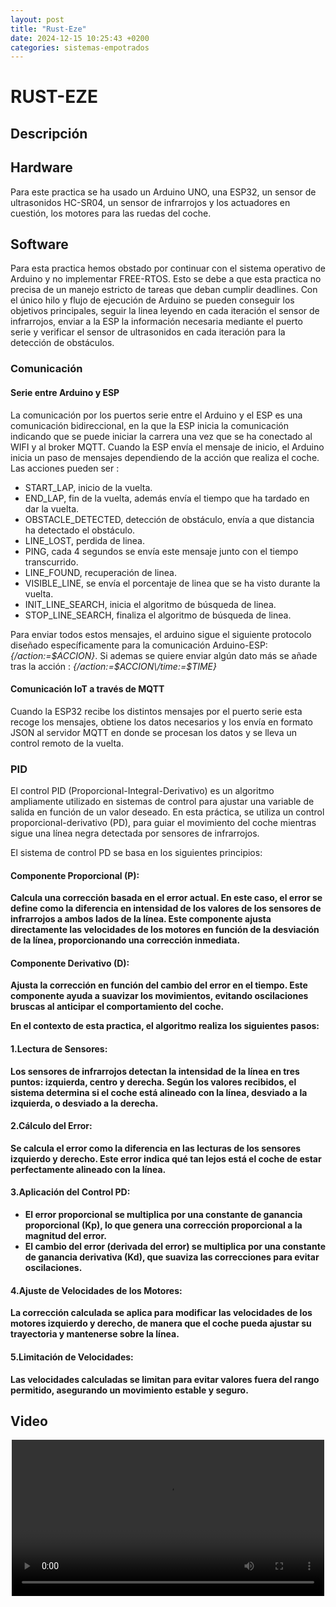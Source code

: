 ```yaml
---
layout: post
title: "Rust-Eze"
date: 2024-12-15 10:25:43 +0200
categories: sistemas-empotrados
---
```



# <b>RUST-EZE</b>
## <b>Descripción</b>

## <b>Hardware</b>

Para este practica se ha usado un Arduino UNO, una ESP32, un sensor de ultrasonidos HC-SR04, un sensor de infrarrojos y los actuadores en cuestión, los motores para las ruedas del coche.

## <b>Software</b>

Para esta practica hemos obstado por continuar con el sistema operativo de Arduino y no implementar FREE-RTOS. Esto se debe a que esta practica no precisa de un manejo estricto de tareas que deban cumplir deadlines. Con el único hilo y flujo de ejecución de Arduino se pueden conseguir los objetivos principales, seguir la linea leyendo en cada iteración el sensor de infrarrojos, enviar a la ESP la información necesaria mediante el puerto serie y verificar el sensor de ultrasonidos en cada iteración para la detección de obstáculos.

### <b> Comunicación </b>
#### <b>Serie entre Arduino y ESP</b>
La comunicación por los puertos serie entre el Arduino y el ESP es una comunicación bidireccional, en la que la ESP inicia la comunicación indicando que se puede iniciar la carrera una vez que se ha conectado al WIFI y al broker MQTT. Cuando la ESP envía el mensaje de inicio, el Arduino inicia un paso de mensajes dependiendo de la acción que realiza el coche. Las acciones pueden ser :
 - START_LAP, inicio de la vuelta.
 - END_LAP, fin de la vuelta, además envía el tiempo que ha tardado en dar la vuelta.
 - OBSTACLE_DETECTED, detección de obstáculo, envía a que distancia ha detectado el obstáculo.
 - LINE_LOST, perdida de linea.
 - PING, cada 4 segundos se envía este mensaje junto con el tiempo transcurrido.
 - LINE_FOUND, recuperación de linea.
 - VISIBLE_LINE, se envía el porcentaje de linea que se ha visto durante la vuelta.
 - INIT_LINE_SEARCH, inicia el algoritmo de búsqueda de linea.
 - STOP_LINE_SEARCH, finaliza el algoritmo de búsqueda de linea.
 
Para enviar todos estos mensajes, el arduino sigue el siguiente protocolo diseñado específicamente para la comunicación Arduino-ESP: <i>{/action:=$ACCION\}</i>. Si ademas se quiere enviar algún dato más se añade tras la acción : <i>{/action:=$ACCION\/time:=$TIME\}</i>

#### <b>Comunicación IoT a través de MQTT</b>

Cuando la ESP32 recibe los distintos mensajes por el puerto serie esta recoge los mensajes, obtiene los datos necesarios y los envía en formato JSON al servidor MQTT en donde se procesan los datos y se lleva un control remoto de la vuelta.

### <b>PID</b>

El control PID (Proporcional-Integral-Derivativo) es un algoritmo ampliamente utilizado en sistemas de control para ajustar una variable de salida en función de un valor deseado. En esta práctica, se utiliza un control proporcional-derivativo (PD), para guiar el movimiento del coche mientras sigue una línea negra detectada por sensores de infrarrojos.

El sistema de control PD se basa en los siguientes principios:

#### <b>Componente Proporcional (P):<b> 

Calcula una corrección basada en el error actual. En este caso, el error se define como la diferencia en intensidad de los valores de los sensores de infrarrojos a ambos lados de la línea. Este componente ajusta directamente las velocidades de los motores en función de la desviación de la línea, proporcionando una corrección inmediata.

#### <b>Componente Derivativo (D):<b> 

Ajusta la corrección en función del cambio del error en el tiempo. Este componente ayuda a suavizar los movimientos, evitando oscilaciones bruscas al anticipar el comportamiento del coche.

En el contexto de esta practica, el algoritmo realiza los siguientes pasos:

#### <b>1.Lectura de Sensores:<b> 

Los sensores de infrarrojos detectan la intensidad de la línea en tres puntos: izquierda, centro y derecha. Según los valores recibidos, el sistema determina si el coche está alineado con la línea, desviado a la izquierda, o desviado a la derecha.

#### <b>2.Cálculo del Error:<b> 

Se calcula el error como la diferencia en las lecturas de los sensores izquierdo y derecho. Este error indica qué tan lejos está el coche de estar perfectamente alineado con la línea.
#### <b>3.Aplicación del Control PD:<b>

 - El error proporcional se multiplica por una constante de ganancia proporcional (Kp), lo que genera una corrección proporcional a la magnitud del error.
 - El cambio del error (derivada del error) se multiplica por una constante de ganancia derivativa (Kd​), que suaviza las correcciones para evitar oscilaciones.

#### <b>4.Ajuste de Velocidades de los Motores:<b> 

La corrección calculada se aplica para modificar las velocidades de los motores izquierdo y derecho, de manera que el coche pueda ajustar su trayectoria y mantenerse sobre la línea.

#### <b>5.Limitación de Velocidades:<b>

Las velocidades calculadas se limitan para evitar valores fuera del rango permitido, asegurando un movimiento estable y seguro.

## Video

<div style="text-align: center;">
    <video width="500" controls>
      <source src="{{ '/assets/videos/follow_line/coche-clase.mp4' | relative_url }}" type="video/mp4">
      Tu navegador no soporta la reproducción de videos.
    </video>